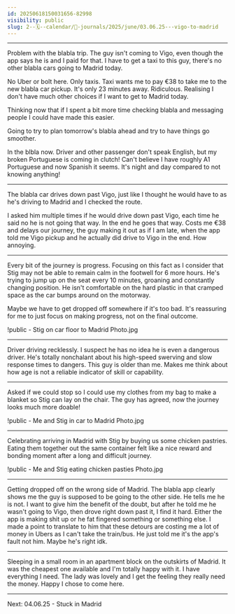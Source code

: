 ```yaml
---
id: 20250618150031656-82998
visibility: public
slug: 2--🗓️--calendar/📘-journals/2025/june/03.06.25---vigo-to-madrid
---
```


___

Problem with the blabla trip. The guy isn't coming to Vigo, even though the app says he is and I paid for that. I have to get a taxi to this guy, there's no other blabla cars going to Madrid today.

No Uber or bolt here. Only taxis. Taxi wants me to pay €38 to take me to the new blabla car pickup. It's only 23 minutes away. Ridiculous. Realising I don't have much other choices if I want to get to Madrid today. 

Thinking now that if I spent a bit more time checking blabla and messaging people I could have made this easier.

Going to try to plan tomorrow's blabla ahead and try to have things go smoother.

In the blbla now. Driver and other passenger don't speak English, but my broken Portuguese is coming in clutch! Can't believe I have roughly A1 Portuguese and now Spanish it seems. It's night and day compared to not knowing anything!


____

The blabla car drives down past Vigo, just like I thought he would have to as he's driving to Madrid and I checked the route. 

I asked him multiple times if he would drive down past Vigo, each time he said no he is not going that way. In the end he goes that way. Costs me €38 and delays our journey, the guy making it out as if I am late, when the app told me Vigo pickup and he actually did drive to Vigo in the end. How annoying.

___

Every bit of the journey is progress. Focusing on this fact as I consider that Stig may not be able to remain calm in the footwell for 6 more hours. He's trying to jump up on the seat every 10 minutes, groaning and constantly changing position. He isn't comfortable on the hard plastic in that cramped space as the car bumps around on the motorway.

Maybe we have to get dropped off somewhere if it's too bad. It's reassuring for me to just focus on making progress, not on the final outcome.

!public - Stig on car floor to Madrid Photo.jpg

___

Driver driving recklessly. I suspect he has no idea he is even a dangerous driver. He's totally nonchalant about his high-speed swerving and slow response times to dangers. This guy is older than me. Makes me think about how age is not a reliable indicator of skill or capability.

___

Asked if we could stop so I could use my clothes from my bag to make a blanket so Stig can lay on the chair. The guy has agreed, now the journey looks much more doable!

!public - Me and Stig in car to Madrid Photo.jpg


___

Celebrating arriving in Madrid with Stig by buying us some chicken pastries. Eating them together out the same container felt like a nice reward and bonding moment after a long and difficult journey.

!public - Me and Stig eating chicken pasties Photo.jpg
___

Getting dropped off on the wrong side of Madrid. The blabla app clearly shows me the guy is supposed to be going to the other side. He tells me he is not. I want to give him the benefit of the doubt, but after he told me he wasn't going to Vigo, then drove right down past it, I find it hard. Either the app is making shit up or he fat fingered something or something else. I made a point to translate to him that these detours are costing me a lot of money in Ubers as I can't take the train/bus. He just told me it's the app's fault not him. Maybe he's right idk.

___

Sleeping in a small room in an apartment block on the outskirts of Madrid. It was the cheapest one available and I'm totally happy with it. I have everything I need. The lady was lovely and I get the feeling they really need the money. Happy I chose to come here.

---

Next: 04.06.25 - Stuck in Madrid

